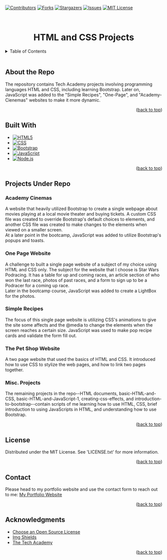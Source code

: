 <a id="readme-top"></a>


<!-- Project Sheilds -->
[![Contributors][contributors-shield]][contributors-url]
[![Forks][forks-shield]][forks-url]
[![Stargazers][stars-shield]][stars-url]
[![Issues][issues-shield]][issues-url]
[![MIT License][license-shield]][license-url]

<!-- Project Title -->
<br>
<div>
    <h1 style="text-align:center">HTML and CSS Projects</h1>
</div>

<!-- Table of Contents -->
<details>
    <summary>Table of Contents</summary>
    <ol>
        <li><a href="#about-the-repo">About the Repo</a></li>
        <li><a href="#built-with">Built With</a></li>
        <li><a href="#projects-under-repo">Projects Under Repo</a></li>
        <ul>
            <li><a href="#academy-cienemas">Academy Cinemas</a></li>
            <li><a href="#one-page-website">One Page Website</a></li>
            <li><a href="#simple-recipes">Simple Recipes</a></li>
            <li><a href="#the-pet-shop-website">The Pet Shop Website</a></li>
            <li><a href="#misc-projects">Misc. Projects</a></li>
        </ul>
        <li><a href="#license">License</a></li>
        <li><a href="#contact">Contact</a></li>
        <li><a href="#acknowledgements">Acknowledgements</a></li>
    </ol>
</details>
<br>

<!-- About the Repo -->
## About the Repo
The repository contains Tech Academy projects involving programming languages HTML and CSS, including learning Bootstrap.
Later on, JavaScript was added to the "Simple Recipes", "One-Page", and "Academy-Cienemas" websites to make it more dynamic.

<p align="right">(<a href="#readme-top">back to top</a>)</p>

<!-- Built With -->
## Built With
* [![HTML5][html-shield]][html-url]
* [![CSS][css-shield]][css-url]
* [![Bootstrap][bootstrap-shield]][bootstrap-url]
* [![JavaScript][javascript-shield]][javascript-url]
* [![Node.js][nodejs-shield]][nodejs-url]

<p align="right">(<a href="#readme-top">back to top</a>)</p>

<!-- Projects under repo -->
## Projects Under Repo
### Academy Cinemas
A website that heavily utilized Bootstrap to create a single webpage about movies playing at a local movie theater and buying tickets. A custom CSS file was created to override Bootstrap's default choices to elements, and another CSS file was created to make changes to the elements when viewed on a smaller screen.<br>
At a later point in the bootcamp, JavaScript was added to utilize Bootstrap's popups and toasts.

### One Page Website
A challenge to built a single page website of a subject of my choice using HTML and CSS only. The subject for the website that I choose is Star Wars Podracing. It has a table for up and coming races, an article section of who won the last race, photos of past races, and a form to sign up to be a Podracer for a coming up race.<br>
Later in the bootcamp course, JavaScript was added to create a LightBox for the photos.

### Simple Recipes
The focus of this single page website is utilizing CSS's animations to give the site some affects and the @media to change the elements when the screen reaches a certain size. JavaScript was used to make pop recipe cards and validate the form fill out.

### The Pet Shop Website
A two page website that used the basics of HTML and CSS. It introduced how to use CSS to stylize the web pages, and how to link
two pages together. 

### Misc. Projects
The remaining projects in the repo--HTML documents, basic-HTML-and-CSS, basic-HTML-and-JavaScript-1, creating-css-effects, and introduction-to-bootstrap--contain scripts of me learning how to use HTML, CSS, brief introduction to using JavaScripts in HTML, and
understanding how to use Bootstrap.

<p align="right">(<a href="#readme-top">back to top</a>)</p>

<!-- License -->
## License
Distributed under the MIT License. See 'LICENSE.txt' for more information.

<p align="right">(<a href="#readme-top">back to top</a>)</p>

<!-- Conact -->
## Contact
Please head to my portfolio website and use the contact form to reach out to me:
[My Portfolio Website][portfolio-url]

<p align="right">(<a href="#readme-top">back to top</a>)</p>

<!-- ACKNOWLEDGMENTS -->
## Acknowledgments

* [Choose an Open Source License](https://choosealicense.com)
* [Img Shields](https://shields.io)
* [The Tech Academy](tech-academy-url)

<p align="right">(<a href="#readme-top">back to top</a>)</p>

<!-- Markdown Links & Images -->
[contributors-shield]: https://img.shields.io/github/contributors/ColorlessSaber/HTML-AND-CSS-PROJECTS.svg?style=for-the-badge
[contributors-url]: https://github.com/ColorlessSaber/HTML-AND-CSS-PROJECTS/graphs/contributors
[forks-shield]: https://img.shields.io/github/forks/ColorlessSaber/HTML-AND-CSS-PROJECTS.svg?style=for-the-badge
[forks-url]: https://github.com/ColorlessSaber/HTML-AND-CSS-PROJECTS/network/members
[stars-shield]: https://img.shields.io/github/stars/ColorlessSaber/HTML-AND-CSS-PROJECTS.svg?style=for-the-badge
[stars-url]: https://github.com/ColorlessSaber/HTML-AND-CSS-PROJECTS/stargazers
[issues-shield]: https://img.shields.io/github/issues/ColorlessSaber/HTML-AND-CSS-PROJECTS.svg?style=for-the-badge
[issues-url]: https://github.com/ColorlessSaber/HTML-AND-CSS-PROJECTS/issues
[license-shield]: https://img.shields.io/github/license/ColorlessSaber/HTML-AND-CSS-PROJECTS.svg?style=for-the-badge
[license-url]: https://github.com/ColorlessSaber/HTML-AND-CSS-PROJECTS/blob/main/LICENSE

[javascript-shield]: https://img.shields.io/badge/JavaScript-F7DF1E?style=for-the-badge&logo=javascript&logoColor=black
[javascript-url]: https://developer.mozilla.org/en-US/docs/Web/JavaScript
[nodejs-shield]: https://img.shields.io/badge/Node.js-5FA04E?style=for-the-badge&logo=nodedotjs&logoColor=white
[nodejs-url]: https://nodejs.org/en
[css-shield]: https://img.shields.io/badge/CSS-663399?style=for-the-badge&logo=css&logoColor=white
[css-url]: https://www.w3.org/Style/CSS/Overview.en.html
[html-shield]: https://img.shields.io/badge/HTML5-E34F26?style=for-the-badge&logo=html5&logoColor=white
[html-url]: https://html.spec.whatwg.org/multipage/
[bootstrap-shield]: https://img.shields.io/badge/Bootstrap-563D7C?style=for-the-badge&logo=bootstrap&logoColor=white
[bootstrap-url]: https://getbootstrap.com

[portfolio-url]: https://colorlesssaber.github.io/
[tech-academy-url]: https://www.learncodinganywhere.com/
